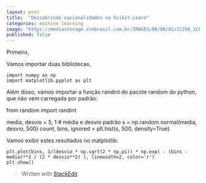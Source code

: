 ```yaml
---
layout: post
title:  "Descobrindo nacionalidades no Scikit-Learn"
categories: machine learning
image: "https://mediastorage.cnnbrasil.com.br/IMAGES/00/00/01/11256_1CF540E9ECDD54CB.jpg"
published: false
---
```

	
Primeiro, 

Vamos importar duas bibliotecas, 

    import numpy as np
    import matplotlib.pyplot as plt

Além disso, vamos importar a função randint do pacote random do python, que não vem carregada por padrão:

from random import randint

media, desvio = 5, 1 # média e desvio padrão
s = np.random.normal(media, desvio, 500)
count, bins, ignored = plt.hist(s, 500, density=True)

Vamos exibir estes resultados no matplotlib:

    plt.plot(bins, 1/(desvio * np.sqrt(2 * np.pi)) * np.exp( - (bins - media)**2 / (2 * desvio**2) ), linewidth=2, color='r')
    plt.show()

> Written with [StackEdit](https://stackedit.io/).


<!--stackedit_data:
eyJoaXN0b3J5IjpbMTc2Mjk5ODEyN119
-->